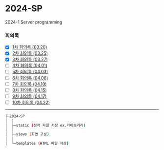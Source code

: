 # 2024-SP
2024-1 Server programming

### 회의록
- [x] [1차 회의록 (03.20)](./회의록/팀프로젝트%20지도%20활동보고서(03.20).pdf)
- [x] [2차 회의록 (03.25)](./회의록/팀프로젝트%20지도%20활동보고서(03.25).pdf)
- [x] [3차 회의록 (03.27)](./회의록/팀프로젝트%20지도%20활동보고서(03.27).pdf)
- [ ] [4차 회의록 (04.01)](./회의록/팀프로젝트%20지도%20활동보고서(04.01).pdf)
- [ ] [5차 회의록 (04.03)](./회의록/팀프로젝트%20지도%20활동보고서(04.03).pdf)
- [ ] [6차 회의록 (04.08)](./회의록/팀프로젝트%20지도%20활동보고서(04.08).pdf)
- [ ] [7차 회의록 (04.10)](./회의록/팀프로젝트%20지도%20활동보고서(04.10).pdf)
- [ ] [8차 회의록 (04.15)](./회의록/팀프로젝트%20지도%20활동보고서(04.15).pdf)
- [ ] [9차 회의록 (04.17)](./회의록/팀프로젝트%20지도%20활동보고서(04.17).pdf)
- [ ] [10차 회의록 (04.22)](./회의록/팀프로젝트%20지도%20활동보고서(04.22).pdf)
---

```sh
├─2024-SP
│  │
│  ├─static (정적 파일 저장 ex.라이브러리)
│  │
│  ├─views (화면 구성)
│  │
│  └─templates (HTML 파일 저장)
```